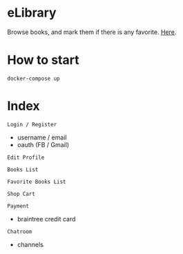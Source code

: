 # eLibrary

Browse books, and mark them if there is any favorite. [Here](https://elibrary-2019.herokuapp.com/login/).

# How to start
`docker-compose up`

# Index
`Login / Register`
- username / email
- oauth (FB / Gmail)

`Edit Profile`

`Books List`

`Favorite Books List`

`Shop Cart`

`Payment`
- braintree credit card

`Chatroom`
- channels
